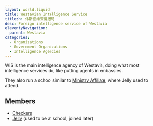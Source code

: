 ```yaml
---
layout: world.liquid
title: Westavian Intelligence Service
titlezh: 伟斯德维亚情报局
desc: Foreign intelligence service of Westavia
eleventyNavigation:
  parent: Westavia
categories:
  - Organizations
  - Government Organizations
  - Intelligence Agencies
---
```


WIS is the main intelligence agency of Westavia, doing what most intelligence services do, like putting agents in embassies.

They also run a school similar to [Ministry Affiliate](/world/bauhinia/ministry-affiliate/), where Jelly used to attend.

## Members

- [Checkers](/characters/checkers/)
- [Jelly](/characters/jelly/) (used to be at school, joined later)
